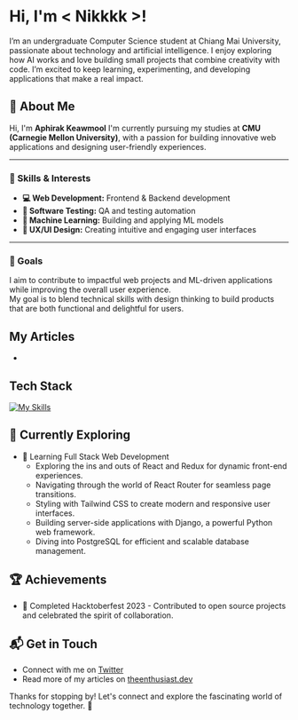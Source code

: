 # Hi, I'm < Nikkkk >! 

I’m an undergraduate Computer Science student at Chiang Mai University, passionate about technology and artificial intelligence.
I enjoy exploring how AI works and love building small projects that combine creativity with code.
I’m excited to keep learning, experimenting, and developing applications that make a real impact.

<!--![nick07-'s Stats](https://github-readme-stats.vercel.app/api?username=nick0710&theme=vue-dark&show_icons=true&hide_border=true&count_private=true)-->


## 🚀 About Me

Hi, I'm **Aphirak Keawmool** 
I'm currently pursuing my studies at **CMU (Carnegie Mellon University)**, with a passion for building innovative web applications and designing user-friendly experiences.

---

### 🔹 Skills & Interests

- **💻 Web Development:** Frontend & Backend development  
- **🧪 Software Testing:** QA and testing automation  
- **🤖 Machine Learning:** Building and applying ML models  
- **🎨 UX/UI Design:** Creating intuitive and engaging user interfaces  

---

### 🎯 Goals

I aim to contribute to impactful web projects and ML-driven applications while improving the overall user experience.  
My goal is to blend technical skills with design thinking to build products that are both functional and delightful for users.

## My Articles
- 


## Tech Stack
[![My Skills](https://skillicons.dev/icons?i=java,py,html,go,css,cpp,docker)](https://skillicons.dev)

## 🌱 Currently Exploring

- 🚀 Learning Full Stack Web Development
  - Exploring the ins and outs of React and Redux for dynamic front-end experiences.
  - Navigating through the world of React Router for seamless page transitions.
  - Styling with Tailwind CSS to create modern and responsive user interfaces.
  - Building server-side applications with Django, a powerful Python web framework.
  - Diving into PostgreSQL for efficient and scalable database management.

 ## 🏆 Achievements

- 🌟 Completed Hacktoberfest 2023 - Contributed to open source projects and celebrated the spirit of collaboration.


## 📬 Get in Touch

- Connect with me on [Twitter](https://twitter.com/introvertedbot)
- Read more of my articles on [theenthusiast.dev](https://theenthusiast.dev)

Thanks for stopping by! Let's connect and explore the fascinating world of technology together. 🚀



<!--

Here are some ideas to get you started:

- 🔭 I’m currently working on ...
- 🌱 I’m currently learning ...
- 👯 I’m looking to collaborate on ...
- 🤔 I’m looking for help with ...
- 💬 Ask me about ...
- 📫 How to reach me: ...
- 😄 Pronouns: ...
- ⚡ Fun fact: ...
-->
